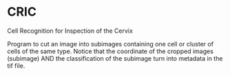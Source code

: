 # CRIC
Cell Recognition for Inspection of the Cervix

Program to cut an image into subimages containing one cell or cluster of cells of the same type. 
Notice that the coordinate of the cropped images (subimage) AND the classification of the subimage turn into metadata in the tif file.
